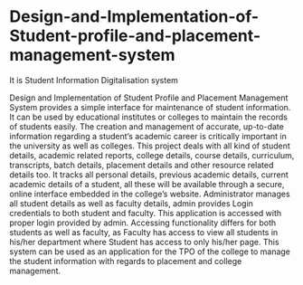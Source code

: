 # Design-and-Implementation-of-Student-profile-and-placement-management-system
It is Student Information Digitalisation system

 Design and Implementation of Student Profile and Placement Management System provides a simple interface for maintenance of student information.  It can be used by educational institutes or colleges to maintain the records of students easily. The creation and management of accurate, up-to-date information regarding a student’s academic career is critically important in the university as well as colleges.
                   This project deals with all kind of student details, academic related reports, college details, course details, curriculum, transcripts, batch details, placement details and other resource related details too. It tracks all personal details, previous academic details, current academic details of a student, all these will be available through a secure, online interface embedded in the college’s website. 
                   Administrator manages all student details as well as faculty details, admin provides Login credentials to both student and faculty. This application is accessed with proper login provided by admin. Accessing functionality differs for both students as well as faculty, as Faculty has access to view all students in his/her department where Student has access to only his/her page.
                   This system can be used as an application for the TPO of the college to manage the student information with regards to placement and college management.
